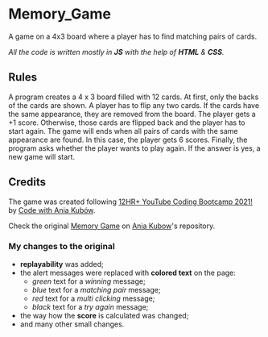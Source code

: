 # Memory_Game

A game on a 4x3 board where a player has to find matching pairs of cards.

*All the code is written mostly in **JS** with the help of **HTML** & **CSS**.*

## Rules
A program creates a 4 x 3 board filled with 12 cards. At first, only the backs of the cards are shown. A player has to flip any two cards. If the cards have the same appearance, they are removed from the board. The player gets a +1 score. Otherwise, those cards are flipped back and the player has to start again. The game will ends when all pairs of cards with the same appearance are found. In this case, the player gets 6 scores. Finally, the program asks whether the player wants to play again. If the answer is yes, a new game will start.

## Credits

The game was created following [12HR+ YouTube Coding Bootcamp 2021!](https://youtu.be/Xm4BObh4MhI?t=34702) by [Code with Ania Kubów](https://www.youtube.com/channel/UC5DNytAJ6_FISueUfzZCVsw).

Check the original [Memory Game](https://github.com/kubowania/memory-game) on [Ania Kubow](https://github.com/kubowania)'s repository.

### My changes to the original

* **replayability** was added;
* the alert messages were replaced with **colored text** on the page:
  * *green* text for a *winning* message;
  * *blue* text for a *matching pair* message;
  * *red* text for a *multi clicking* message;
  * *black* text for a *try again* message; 
* the way how the **score** is calculated was changed;
* and many other small changes.
